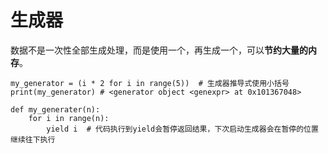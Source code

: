 # 生成器

 数据不是一次性全部生成处理，而是使用一个，再生成一个，可以**节约大量的内存**。

```text
my_generator = (i * 2 for i in range(5))  # 生成器推导式使用小括号
print(my_generator) # <generator object <genexpr> at 0x101367048>

def my_generater(n):
    for i in range(n):
        yield i  # 代码执行到yield会暂停返回结果，下次启动生成器会在暂停的位置继续往下执行
```



